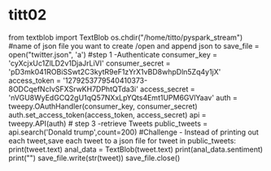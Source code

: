 # titt02
from textblob import TextBlob os.chdir("/home/titto/pyspark_stream") #name of json file you want to create /open and append json to save_file = open("twitter.json", 'a') #step 1 -Authenticate consumer_key = 'cyXcjxUc1ZlLD2v1DjaJrLiVI' consumer_secret = 'pD3mk041ROBiSSwt2C3kytR9eF1zYrX1vBD8whpDln5Zq4y1jX' access_token = '1279253779540410373-8ODCqefNcIvSFXSrwKH7DPhtQTda3i' access_secret = 'nVGU8WyEdGCQ2gU1qQ57NXxLpYQts4Emt1UPM6GVlYaav'  auth = tweepy.OAuthHandler(consumer_key, consumer_secret) auth.set_access_token(access_token, access_secret)  api = tweepy.API(auth) # step 3 -retrieve Tweets public_tweets = api.search('Donald trump',count=200) #Challenge - Instead of printing out each tweet,save each tweet to a json file for tweet in public_tweets:     print(tweet.text)     anal_data = TextBlob(tweet.text)     print(anal_data.sentiment) print("") save_file.write(str(tweet)) save_file.close()
